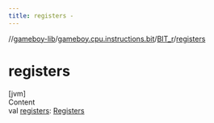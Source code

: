 ```yaml
---
title: registers -
---
```

//[gameboy-lib](../../index.md)/[gameboy.cpu.instructions.bit](../index.md)/[BIT_r](index.md)/[registers](registers.md)



# registers  
[jvm]  
Content  
val [registers](registers.md): [Registers](../../gameboy.cpu/-registers/index.md)  




